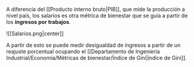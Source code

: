 
A diferencia del [[Producto interno bruto|PIB]], que mide la producción a nivel país, los salarios es otra métrica de bienestar que se guía a partir de los **ingresos por trabajos**. 

![[Salarios.png|center]]

A partir de esto se puede medir desigualdad de ingresos a partir de un reajuste porcentual ocupando el [[Departamento de Ingeniería Industrial/Economía/Métricas de bienestar/Índice de Gini|índice de Gini]]. 